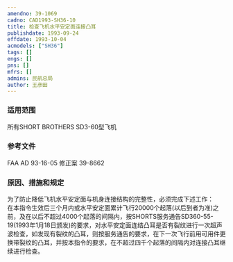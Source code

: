 ```yaml
---
amendno: 39-1069  
cadno: CAD1993-SH36-10  
title: 检查飞机水平安定面连接凸耳  
publishdate: 1993-09-24  
effdate: 1993-10-04  
acmodels: ["SH36"]  
tags: []  
engs: []  
pns: []  
mfrs: []  
admins: 民航总局  
author: 王彦田  
---
```

  
### 适用范围  
所有SHORT BROTHERS SD3-60型飞机  
  
<!--more-->  
### 参考文件  
  FAA AD 93-16-05 修正案 39-8662  
  
### 原因、措施和规定  

  为了防止降低飞机水平安定面与机身连接结构的完整性，必须完成下述工作：  
  在本指令生效后三个月内或水平安定面累计飞行20000个起落(以后到者为准)之前，及在以后不超过4000个起落的间隔内，按SHORTS服务通告SD360-55-19(1993年1月18日颁发)的要求，对水平安定面连结凸耳是否有裂纹进行一次超声波检查，如发现有裂纹的凸耳，则按服务通告的要求，在下一次飞行前用可用件更换带裂纹的凸耳，并按本指令的要求，在不超过四千个起落的间隔内对连接凸耳继续进行检查。  
